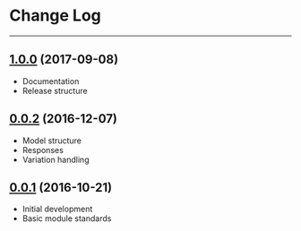 # Change Log
---


## [1.0.0](https://github.com/toastnz/silvershop-api/tree/1.0.0) (2017-09-08)

* Documentation
* Release structure

## [0.0.2](https://github.com/toastnz/silvershop-api/tree/0.0.2) (2016-12-07)

* Model structure
* Responses
* Variation handling


## [0.0.1](https://github.com/toastnz/silvershop-api/tree/0.0.1) (2016-10-21)

* Initial development
* Basic module standards

